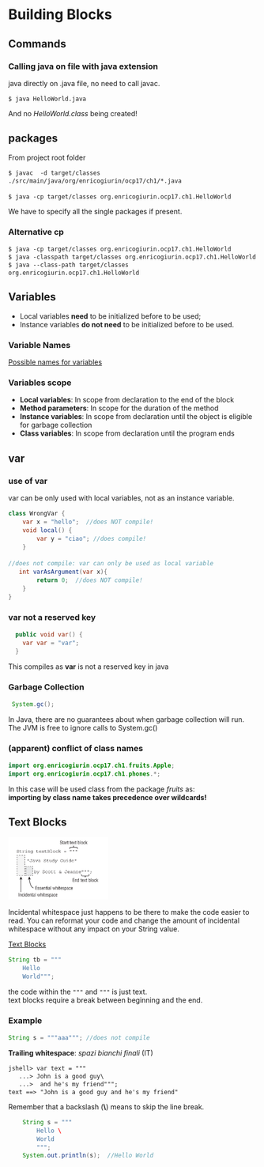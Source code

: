 # Building Blocks
## Commands
### Calling java on file with java extension
java directly on .java file, no need to call javac.
```shell
$ java HelloWorld.java
```
And no _HelloWorld.class_ being created!
## packages
From project root folder
```shell
$ javac  -d target/classes  ./src/main/java/org/enricogiurin/ocp17/ch1/*.java

$ java -cp target/classes org.enricogiurin.ocp17.ch1.HelloWorld
```
We have to specify all the single packages if present.

### Alternative cp
```shell
$ java -cp target/classes org.enricogiurin.ocp17.ch1.HelloWorld
$ java -classpath target/classes org.enricogiurin.ocp17.ch1.HelloWorld
$ java --class-path target/classes org.enricogiurin.ocp17.ch1.HelloWorld
```
## Variables
- Local variables **need** to be initialized before to be used;
- Instance variables **do not need** to be initialized before to be used.
### Variable Names
[Possible names for variables](../src/main/java/org/enricogiurin/ocp17/book/ch1/NameOfVariables.java)

### Variables scope
- **Local variables**: In scope from declaration to the end of the block
- **Method parameters**: In scope for the duration of the method
- **Instance variables**: In scope from declaration until the object is eligible for garbage collection
- **Class variables**: In scope from declaration until the program ends

## var
### use of var
var can be only used with local variables, not as an instance variable.
```java
class WrongVar {
    var x = "hello";  //does NOT compile!
    void local() {
        var y = "ciao"; //does compile!
    }

//does not compile: var can only be used as local variable
   int varAsArgument(var x){
        return 0;  //does NOT compile!
    }
}
```
### var not a reserved key
```java
  public void var() {
    var var = "var";
  }
```
This compiles as **var** is not a reserved key in java

### Garbage Collection
```java
 System.gc();
```
In Java, there are no guarantees about when garbage collection will run. 
The JVM is free to ignore calls to System.gc()

### (apparent) conflict of class names
```java
import org.enricogiurin.ocp17.ch1.fruits.Apple;
import org.enricogiurin.ocp17.ch1.phones.*;

```
In this case will be used class from the package _fruits_ as:  
**importing by class name takes precedence over wildcards!**

## Text Blocks
<img src="images/TextBlocks.png" alt="Text Blocks" width="40%">

Incidental whitespace just happens to be there to make the code easier to read. 
You can reformat your code and change the amount of incidental whitespace without any impact on your String value.


[Text Blocks](../src/main/java/org/enricogiurin/ocp17/book/ch1/TextBlocks.java)
```java
String tb = """
    Hello
    World""";
```
the code within the `"""` and `"""` is just text.   
text blocks require a break between beginning and the end.
### Example
```java
String s = """aaa"""; //does not compile
```
**Trailing whitespace**: _spazi bianchi finali_ (IT)

```jshelllanguage
jshell> var text = """
   ...> John is a good guy\
   ...>  and he's my friend""";
text ==> "John is a good guy and he's my friend"
```
Remember that a backslash (**\\**) means to skip the line break.

```java
    String s = """
        Hello \
        World
        """;
    System.out.println(s);  //Hello World
```
